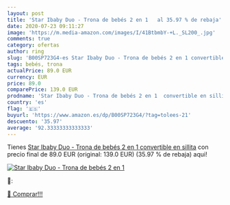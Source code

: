 ```yaml
---
layout: post
title: 'Star Ibaby Duo - Trona de bebés 2 en 1   al 35.97 % de rebaja'
date: 2020-07-23 09:11:27
image: 'https://m.media-amazon.com/images/I/41BtbmbY-+L._SL200_.jpg'
comments: true
category: ofertas
author: ring
slug: 'B00SP723G4-es Star Ibaby Duo - Trona de bebés 2 en 1 convertible en sillita'
tags: bebés, trona
actualPrice: 89.0 EUR
currency: EUR
price: 89.0
comparePrice: 139.0 EUR
prodname: 'Star Ibaby Duo - Trona de bebés 2 en 1  convertible en sillita'
country: 'es'
flag: '🇪🇸'
buyurl: 'https://www.amazon.es/dp/B00SP723G4/?tag=tolees-21'
descuento: '35.97'
average: '92.33333333333333'
---
```


Tienes [Star Ibaby Duo - Trona de bebés 2 en 1  convertible en sillita](https://www.amazon.es/dp/B00SP723G4/?tag=tolees-21) con precio final de  89.0 EUR (original: 139.0 EUR) (35.97 %  de rebaja) aqui!

[![Star Ibaby Duo - Trona de bebés 2 en 1  ](https://m.media-amazon.com/images/I/41BtbmbY-+L._SL200_.jpg)](https://www.amazon.es/dp/B00SP723G4/?tag=tolees-21)

🔎:


[🛒 Comprar!!!](https://www.amazon.es/dp/B00SP723G4/?tag=tolees-21)
